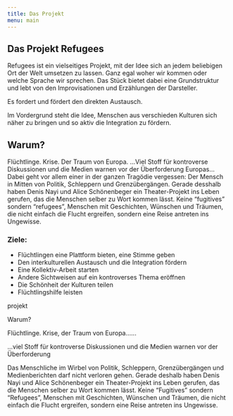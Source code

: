 ```yaml
---
title: Das Projekt
menu: main
---
```


## Das Projekt Refugees

Refugees ist ein vielseitiges Projekt, mit der Idee sich an jedem beliebigen Ort der Welt umsetzen zu lassen. Ganz egal woher wir kommen oder welche Sprache wir sprechen. Das Stück bietet dabei eine Grundstruktur und lebt von den Improvisationen und Erzählungen der Darsteller.

Es fordert und fördert den direkten Austausch.

Im Vordergrund steht  die Idee, Menschen aus verschieden Kulturen sich näher zu bringen und so aktiv die Integration zu fördern.

## Warum?

Flüchtlinge. Krise. Der Traum von Europa. 
...Viel Stoff für kontroverse Diskussionen und die Medien warnen vor der Überforderung Europas...
Dabei geht vor allem einer in der ganzen Tragödie vergessen: Der Mensch in Mitten von Politik, Schleppern und Grenzübergängen.
Gerade desshalb haben Denis Nayi und Alice Schönenbeger ein Theater-Projekt ins Leben gerufen, das die Menschen selber zu Wort kommen lässt. Keine “fugitives” sondern “refugees”, Menschen mit Geschichten, Wünschen und Träumen, die nicht einfach die Flucht ergreifen, sondern eine Reise antreten ins Ungewisse.

### Ziele: 

 - Flüchtlingen eine Plattform bieten, eine Stimme geben
 - Den interkulturellen Austausch und die Integration fördern
 - Eine Kollektiv-Arbeit starten
 - Andere Sichtweisen auf ein kontroverses Thema eröffnen
 - Die Schönheit der Kulturen teilen
 - Flüchtlingshilfe leisten

projekt
 

Warum?

Flüchtlinge. Krise, der Traum von Europa......

...viel Stoff für kontroverse Diskussionen und die Medien warnen vor der Überforderung 

Das Menschliche im Wirbel von Politik, Schleppern, Grenzübergängen und Medienberichten darf nicht verloren gehen. Gerade deshalb haben Denis Nayi und Alice Schönenbeger ein Theater-Projekt ins Leben gerufen, das die Menschen selber zu Wort kommen lässt. Keine “Fugitives” sondern “Refugees”, Menschen mit Geschichten, Wünschen und Träumen, die nicht einfach die Flucht ergreifen, sondern eine Reise antreten ins Ungewisse.




